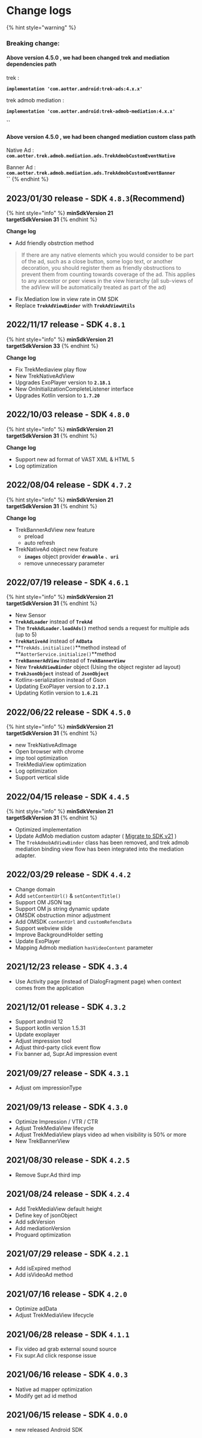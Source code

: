# Change logs

{% hint style="warning" %}
### **Breaking change:**

#### **Above version 4.5.0 , we had been changed trek and mediation dependencies path**

trek :&#x20;

**`implementation 'com.aotter.android:trek-ads:4.x.x'`**

trek admob mediation :

**`implementation 'com.aotter.android:trek-admob-mediation:4.x.x'`**

**``**

#### **Above version 4.5.0 , we had been changed mediation custom class path**

Native Ad : **`com.aotter.trek.admob.mediation.ads.TrekAdmobCustomEventNative`**

Banner Ad : **`com.aotter.trek.admob.mediation.ads.TrekAdmobCustomEventBanner`**\
**``**
{% endhint %}

## 2023/01/30 release - SDK `4.8.3`(Recommend)

{% hint style="info" %}
**minSdkVersion 21** \
**targetSdkVersion 31**
{% endhint %}

**Change log**

* Add friendly obstrction method

> If there are any native elements which you would consider to be part of the ad, such as a close button, some logo text, or another decoration, you should register them as friendly obstructions to prevent them from counting towards coverage of the ad. This applies to any ancestor or peer views in the view hierarchy (all sub-views of the adView will be automatically treated as part of the ad)

* Fix Mediation low in view rate in OM SDK
* Replace **`TrekAdViewBinder`** with **`TrekAdViewUtils`**

## 2022/11/17 release - SDK `4.8.1`

{% hint style="info" %}
**minSdkVersion 21** \
**targetSdkVersion 33**
{% endhint %}

**Change log**

* Fix TrekMediaview play flow
* New TrekNativeAdView
* Upgrades ExoPlayer version to **`2.18.1`**
* New OnInitializationCompleteListener interface
* Upgrades Kotlin version to **`1.7.20`**

## 2022/10/03 release - SDK `4.8.0`

{% hint style="info" %}
**minSdkVersion 21** \
**targetSdkVersion 31**
{% endhint %}

**Change log**

* Support new ad format of VAST XML & HTML 5
* Log optimization

## 2022/08/04 release - SDK `4.7.2`

{% hint style="info" %}
**minSdkVersion 21** \
**targetSdkVersion 31**
{% endhint %}

**Change log**

* TrekBannerAdView new feature
  * preload
  * auto refresh
* TrekNativeAd object new feature
  * **`images`** object provider **`drawable`** 、**`uri`**
  * remove unnecessary parameter

## 2022/07/19 release - SDK `4.6.1`&#x20;

{% hint style="info" %}
**minSdkVersion 21** \
**targetSdkVersion 31**
{% endhint %}

* New Sensor
* **`TrekAdLoader`** instead of **`TrekAd`**
* The **`TrekAdLoader.loadAds()`** method sends a request for multiple ads (up to 5)
* **`TrekNativeAd`** instead of **`AdData`**
* **`TrekAds.initialize()`**method instead of **`AotterService.initialize()`**method
* **`TrekBannerAdView`** instead of **`TrekBannerView`**
* New **`TrekAdViewBinder`** object (Using the object register ad layout)
* **`TrekJsonObject`** instead of **`JsonObject`**
* Kotlinx-serialization instead of Gson
* Updating ExoPlayer version to **`2.17.1`**
* Updating Kotlin version to **`1.6.21`**

## 2022/06/22 release - SDK `4.5.0`&#x20;

{% hint style="info" %}
**minSdkVersion 21** \
**targetSdkVersion 31**
{% endhint %}

* new TrekNativeAdImage
* Open browser with chrome
* imp tool optimization
* TrekMediaView optimization
* Log optimization
* Support vertical slide

## 2022/04/15 release - SDK `4.4.5`&#x20;

{% hint style="info" %}
**minSdkVersion 21** \
**targetSdkVersion 31**
{% endhint %}

* Optimized implementation
* Update AdMob mediation custom adapter ( [Migrate to SDK v21](https://developers.google.com/admob/android/migration) )
* The `TrekAdmobAdViewBinder` class has been removed, and trek admob mediation binding view flow has been integrated into the mediation adapter.

## 2022/03/29 release - SDK `4.4.2`

* Change domain
* Add `setContentUrl()` & `setContentTitle()`
* Support OM JSON tag
* Support OM js string dynamic update
* OMSDK obstruction minor adjustment
* Add OMSDK `contentUrl` and `customRefencData`
* Support webview slide
* Improve BackgroundHolder setting
* Update ExoPlayer
* Mapping Admob mediation `hasVideoContent` parameter

## 2021/12/23 release - SDK `4.3.4`

* Use Activity page (instead of DialogFragment page) when context comes from the application

## 2021/12/01 release - SDK `4.3.2`

* Support android 12
* Support kotlin version 1.5.31
* Update exoplayer
* Adjust impression tool
* Adjust third-party click event flow
* Fix banner ad, Supr.Ad impression event

## 2021/09/27 release - SDK `4.3.1`

* Adjust om impressionType

## 2021/09/13 release - SDK `4.3.0`

* Optimize Impression / VTR / CTR
* Adjust TrekMediaView lifecycle
* Adjust TrekMediaView plays video ad when visibility is 50% or more
* New TrekBannerView

## 2021/08/30 release - SDK `4.2.5`

* Remove Supr.Ad third imp

## 2021/08/24 release - SDK `4.2.4`

* Add TrekMediaView default height
* Define key of jsonObject
* Add sdkVersion
* Add mediationVersion
* Proguard optimization&#x20;

## 2021/07/29 release - SDK `4.2.1`

* Add isExpired method
* Add isVideoAd method

## 2021/07/16 release - SDK `4.2.0`

* Optimize adData
* Adjust TrekMediaView lifecycle

## 2021/06/28 release - SDK `4.1.1`

* Fix video ad grab external sound source
* Fix supr.Ad click response issue

## 2021/06/16 release - SDK `4.0.3`

* Native ad mapper optimization
* Modify get ad id method

## 2021/06/15 release - SDK `4.0.0`

* new released Android SDK
